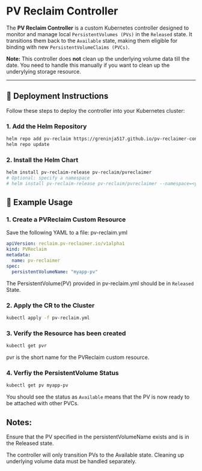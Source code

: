 # PV Reclaim Controller

The **PV Reclaim Controller** is a custom Kubernetes controller designed to monitor and manage local `PersistentVolumes (PVs)` in the `Released` state. It transitions them back to the `Available` state, making them eligible for binding with new `PersistentVolumeClaims (PVCs)`.

**Note:** This controller does **not** clean up the underlying volume data till the date. You need to handle this manually if you want to clean up the underylying storage resource.

---

## 🚀 Deployment Instructions

Follow these steps to deploy the controller into your Kubernetes cluster:

### 1. Add the Helm Repository

```bash
helm repo add pv-reclaim https://greninja517.github.io/pv-reclaimer-controller/
helm repo update
```

### 2. Install the Helm Chart
```bash
helm install pv-reclaim-release pv-reclaim/pvreclaimer
# Optional: specify a namespace
# helm install pv-reclaim-release pv-reclaim/pvreclaimer --namespace=<your-namespace>
```

## 📄 Example Usage
### 1. Create a PVReclaim Custom Resource

Save the following YAML to a file: pv-reclaim.yml
```yaml
apiVersion: reclaim.pv-reclaimer.io/v1alpha1
kind: PVReclaim
metadata:
  name: pv-reclaimer
spec:
  persistentVolumeName: "myapp-pv"
```
The PersistentVolume(PV) provided in pv-reclaim.yml should be in `Released` State.

### 2. Apply the CR to the Cluster
```bash
kubectl apply -f pv-reclaim.yml
```

### 3. Verify the Resource has been created
```bash
kubectl get pvr
```
pvr is the short name for the PVReclaim custom resource.

### 4. Verfiy the PersistentVolume Status
```bash
kubectl get pv myapp-pv
```
You should see the status as `Available` means that the PV is now ready to be attached with other PVCs.

## Notes:
Ensure that the PV specified in the persistentVolumeName exists and is in the Released state.

The controller will only transition PVs to the Available state. Cleaning up underlying volume data must be handled separately.